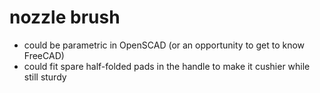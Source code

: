 # nozzle brush

- could be parametric in OpenSCAD (or an opportunity to get to know FreeCAD)
- could fit spare half-folded pads in the handle to make it cushier while still sturdy
